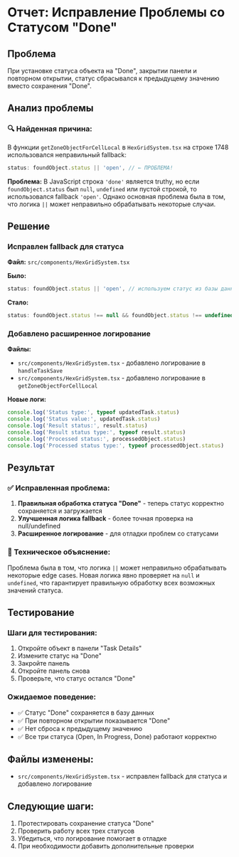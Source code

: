 # Отчет: Исправление Проблемы со Статусом "Done"

## Проблема
При установке статуса объекта на "Done", закрытии панели и повторном открытии, статус сбрасывался к предыдущему значению вместо сохранения "Done".

## Анализ проблемы

### 🔍 Найденная причина:
В функции `getZoneObjectForCellLocal` в `HexGridSystem.tsx` на строке 1748 использовался неправильный fallback:

```typescript
status: foundObject.status || 'open', // ← ПРОБЛЕМА!
```

**Проблема:** В JavaScript строка `'done'` является truthy, но если `foundObject.status` был `null`, `undefined` или пустой строкой, то использовался fallback `'open'`. Однако основная проблема была в том, что логика `||` может неправильно обрабатывать некоторые случаи.

## Решение

### Исправлен fallback для статуса
**Файл:** `src/components/HexGridSystem.tsx`

**Было:**
```typescript
status: foundObject.status || 'open', // используем статус из базы данных
```

**Стало:**
```typescript
status: foundObject.status !== null && foundObject.status !== undefined ? foundObject.status : 'open', // используем статус из базы данных
```

### Добавлено расширенное логирование
**Файлы:**
- `src/components/HexGridSystem.tsx` - добавлено логирование в `handleTaskSave`
- `src/components/HexGridSystem.tsx` - добавлено логирование в `getZoneObjectForCellLocal`

**Новые логи:**
```typescript
console.log('Status type:', typeof updatedTask.status)
console.log('Status value:', updatedTask.status)
console.log('Result status:', result.status)
console.log('Result status type:', typeof result.status)
console.log('Processed status:', processedObject.status)
console.log('Processed status type:', typeof processedObject.status)
```

## Результат

### ✅ Исправленная проблема:
1. **Правильная обработка статуса "Done"** - теперь статус корректно сохраняется и загружается
2. **Улучшенная логика fallback** - более точная проверка на null/undefined
3. **Расширенное логирование** - для отладки проблем со статусами

### 🔧 Техническое объяснение:
Проблема была в том, что логика `||` может неправильно обрабатывать некоторые edge cases. Новая логика явно проверяет на `null` и `undefined`, что гарантирует правильную обработку всех возможных значений статуса.

## Тестирование

### Шаги для тестирования:
1. Откройте объект в панели "Task Details"
2. Измените статус на "Done"
3. Закройте панель
4. Откройте панель снова
5. Проверьте, что статус остался "Done"

### Ожидаемое поведение:
- ✅ Статус "Done" сохраняется в базу данных
- ✅ При повторном открытии показывается "Done"
- ✅ Нет сброса к предыдущему значению
- ✅ Все три статуса (Open, In Progress, Done) работают корректно

## Файлы изменены:
- `src/components/HexGridSystem.tsx` - исправлен fallback для статуса и добавлено логирование

## Следующие шаги:
1. Протестировать сохранение статуса "Done"
2. Проверить работу всех трех статусов
3. Убедиться, что логирование помогает в отладке
4. При необходимости добавить дополнительные проверки
